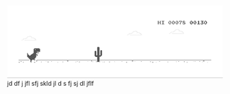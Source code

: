 ![image](https://github.com/sudimuk2017/qwaszx/blob/main/dino.gif)
jd  df  j  jfl  sfj skld  jl d  s   fj  sj    dl  jflf

